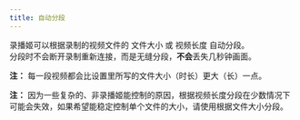 ```yaml
---
title: 自动分段
---
```


录播姬可以根据录制的视频文件的 文件大小 或 视频长度 自动分段。  
分段时不会断开录制重新连接，而是无缝分段，**不会**丢失几秒钟画面。

**注：** 每一段视频都会比设置里所写的文件大小（时长）更大（长）一点。

**注：** 因为一些复杂的、非录播姬能控制的原因，根据视频长度分段在少数情况下可能会失效，如果希望能稳定控制单个文件的大小，请使用根据文件大小分段。
